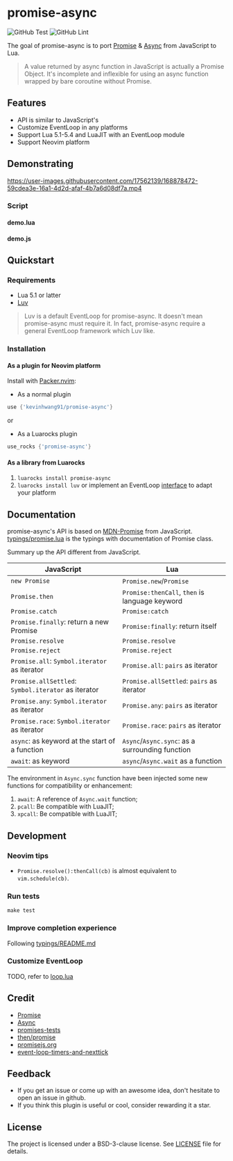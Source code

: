 # promise-async

![GitHub Test](https://github.com/kevinhwang91/promise-async/workflows/Test/badge.svg)
![GitHub Lint](https://github.com/kevinhwang91/promise-async/workflows/Lint/badge.svg)

The goal of promise-async is to port [Promise][promise] & [Async][async] from JavaScript to Lua.

> A value returned by async function in JavaScript is actually a Promise Object. It's incomplete and
> inflexible for using an async function wrapped by bare coroutine without Promise.

## Features

- API is similar to JavaScript's
- Customize EventLoop in any platforms
- Support Lua 5.1-5.4 and LuaJIT with an EventLoop module
- Support Neovim platform

## Demonstrating

<https://user-images.githubusercontent.com/17562139/168878472-59cdea3e-16a1-4d2d-afaf-4b7a6d08df7a.mp4>

### Script

#### demo.lua


#### demo.js


## Quickstart

### Requirements

- Lua 5.1 or latter
- [Luv](https://github.com/luvit/luv)

> Luv is a default EventLoop for promise-async. It doesn't mean promise-async must require it. In
> fact, promise-async require a general EventLoop framework which Luv like.

### Installation

#### As a plugin for Neovim platform

Install with [Packer.nvim](https://github.com/wbthomason/packer.nvim):

- As a normal plugin

```lua
use {'kevinhwang91/promise-async'}
```

or

- As a Luarocks plugin

```lua
use_rocks {'promise-async'}
```

#### As a library from Luarocks

1. `luarocks install promise-async`
2. `luarocks install luv` or implement an EventLoop
   [interface](https://github.com/kevinhwang91/promise-async/blob/main/typings/loop.lua) to adapt
   your platform

## Documentation

promise-async's API is based on [MDN-Promise][promise] from JavaScript.
[typings/promise.lua](typings/promise.lua) is the typings with documentation of Promise class.

Summary up the API different from JavaScript.

<!-- markdownlint-disable MD013 -->

| JavaScript                                          | Lua                                             |
| --------------------------------------------------- | ----------------------------------------------- |
| `new Promise`                                       | `Promise.new`/`Promise`                         |
| `Promise.then`                                      | `Promise:thenCall`, `then` is language keyword  |
| `Promise.catch`                                     | `Promise:catch`                                 |
| `Promise.finally`: return a new Promise             | `Promise:finally`: return itself                |
| `Promise.resolve`                                   | `Promise.resolve`                               |
| `Promise.reject`                                    | `Promise.reject`                                |
| `Promise.all`: `Symbol.iterator` as iterator        | `Promise.all`: `pairs` as iterator              |
| `Promise.allSettled`: `Symbol.iterator` as iterator | `Promise.allSettled`: `pairs` as iterator       |
| `Promise.any`: `Symbol.iterator` as iterator        | `Promise.any`: `pairs` as iterator              |
| `Promise.race`: `Symbol.iterator` as iterator       | `Promise.race`: `pairs` as iterator             |
| `async`: as keyword at the start of a function      | `Async`/`Async.sync`: as a surrounding function |
| `await`: as keyword                                 | `async`/`Async.wait` as a function              |

<!-- markdownlint-enable MD013 -->

The environment in `Async.sync` function have been injected some new functions for compatibility or
enhancement:

1. `await`: A reference of `Async.wait` function;
2. `pcall`: Be compatible with LuaJIT;
3. `xpcall`: Be compatible with LuaJIT;

## Development

### Neovim tips

- `Promise.resolve():thenCall(cb)` is almost equivalent to `vim.schedule(cb)`.

### Run tests

`make test`

### Improve completion experience

Following [typings/README.md](./typings/README.md)

### Customize EventLoop

TODO, refer to [loop.lua](./lua/promise-async/loop.lua)

## Credit

- [Promise][promise]
- [Async][async]
- [promises-tests](https://github.com/promises-aplus/promises-tests)
- [then/promise](https://github.com/then/promise)
- [promisejs.org](https://www.promisejs.org)
- [event-loop-timers-and-nexttick](https://nodejs.org/en/docs/guides/event-loop-timers-and-nexttick)

[promise]: https://developer.mozilla.org/en-US/docs/Web/JavaScript/Reference/Global_Objects/Promise
[async]: https://developer.mozilla.org/en-US/docs/Web/JavaScript/Reference/Statements/async_function

## Feedback

- If you get an issue or come up with an awesome idea, don't hesitate to open an issue in github.
- If you think this plugin is useful or cool, consider rewarding it a star.

## License

The project is licensed under a BSD-3-clause license. See [LICENSE](./LICENSE) file for details.
